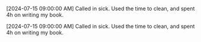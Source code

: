 [2024-07-15 09:00:00 AM] Called in sick.
Used the time to clean, and spent 4h on writing my book.

[2024-07-15 09:00:00 AM] Called in sick.
Used the time to clean, and spent 4h on writing my book.
